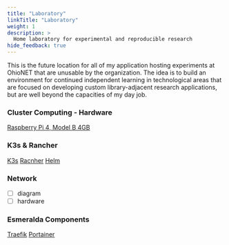 ```yaml
---
title: "Laboratory"
linkTitle: "Laboratory"
weight: 1
description: >
  Home laboratory for experimental and reproducible research
hide_feedback: true
---
```


This is the future location for all of my application hosting experiments at OhioNET that are unusable by the organization. The idea is to build an environment for continued independent learning in technological areas that are focused on developing custom library-adjacent research applications, but are well beyond the capacities of my day job.

### Cluster Computing - Hardware
[Raspberry Pi 4, Model B 4GB](https://theselfhostingblog.com/posts/setting-up-a-kubernetes-cluster-using-raspberry-pis-k3s-and-portainer/#)

### K3s & Rancher
[K3s](https://k3s.io/)
[Racnher](https://rancher.com/products/k3s/)
[Helm](https://helm.sh/)

### Network
- [ ] diagram
- [ ] hardware

### Esmeralda Components
[Traefik](https://traefik.io/traefik/)
[Portainer](https://www.portainer.io/)

